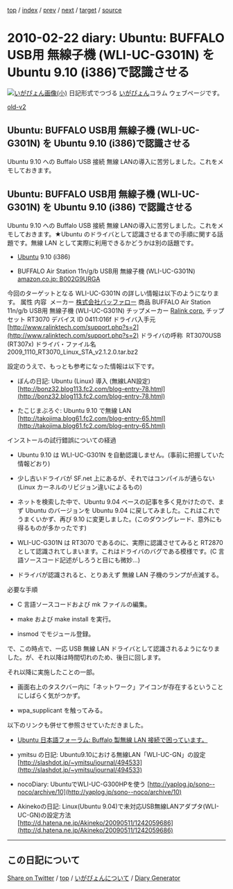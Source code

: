 [top](https://igapyon.github.io/diary/) 
 / [index](https://igapyon.github.io/diary/2010/index.html) 
 / [prev](https://igapyon.github.io/diary/2010/ig100221.html) 
 / [next](https://igapyon.github.io/diary/2010/ig100223.html) 
 / [target](https://igapyon.github.io/diary/2010/ig100222.html) 
 / [source](https://github.com/igapyon/diary/blob/gh-pages/2010/ig100222.html.src.md) 

2010-02-22 diary: Ubuntu: BUFFALO USB用 無線子機 (WLI-UC-G301N) を Ubuntu 9.10 (i386)で認識させる
=====================================================================================================
[![いがぴょん画像(小)](https://igapyon.github.io/diary/images/iga200306s.jpg "いがぴょん")](https://igapyon.github.io/diary/memo/memoigapyon.html) 日記形式でつづる [いがぴょん](https://igapyon.github.io/diary/memo/memoigapyon.html)コラム ウェブページです。

[old-v2](ig100222-orig.html)

## Ubuntu: BUFFALO USB用 無線子機 (WLI-UC-G301N) を Ubuntu 9.10 (i386)で認識させる

Ubuntu 9.10 への Buffalo  USB 接続 無線 LANの導入に苦労しました。これをメモしておきます。


## Ubuntu: BUFFALO USB用 無線子機 (WLI-UC-G301N) を Ubuntu 9.10 (i386) で認識させる

Ubuntu 9.10 への Buffalo  USB 接続 無線 LANの導入に苦労しました。これをメモしておきます。★Ubuntu のドライバとして認識させるまでの手順に関する話題です。無線 LAN として実際に利用できるかどうかは別の話題です。

* [Ubuntu](http://www.igapyon.jp/igapyon/diary/keyword/ubuntu.html) 9.10 (i386)
  
* BUFFALO Air Station 11n/g/b USB用 無線子機 (WLI-UC-G301N)
  [amazon.co.jp: B002G9URGA](http://www.amazon.co.jp/exec/obidos/ASIN/B002G9URGA/igapyondiary-22)

今回のターゲットとなる WLI-UC-G301N の詳しい情報は以下のようになります。
属性
内容 
メーカー
[株式会社バッファロー](http://buffalo.jp/)
商品
BUFFALO Air Station 11n/g/b USB用 無線子機 (WLI-UC-G301N)
チップメーカー
[Ralink corp.](http://www.ralinktech.com/)
チップセット
RT3070
デバイス ID
0411:016f
ドライバ入手元
[http://www.ralinktech.com/support.php?s=2](http://www.ralinktech.com/support.php?s=2)
ドライバの呼称 
RT3070USB (RT307x)
ドライバ・ファイル名
2009_1110_RT3070_Linux_STA_v2.1.2.0.tar.bz2

設定のうえで、もっとも参考になった情報は以下です。

* ぼんの日記: Ubuntu (Linux) 導入 (無線LAN設定)
  [http://bonz32.blog113.fc2.com/blog-entry-78.html](http://bonz32.blog113.fc2.com/blog-entry-78.html)
  
* たこじまぶろぐ: Ubuntu 9.10 で無線 LAN
  [http://takojima.blog61.fc2.com/blog-entry-65.html](http://takojima.blog61.fc2.com/blog-entry-65.html)

インストールの試行錯誤についての経過

* Ubuntu 9.10 は WLI-UC-G301N を自動認識しません。(事前に把握していた情報どおり)
  
* 少し古いドライバが SF.net 上にあるが、それではコンパイルが通らない (Linux カーネルのリビジョン違いによるもの)
  
* ネットを検索した中で、Ubuntu 9.04 ベースの記事を多く見かけたので、まず Ubuntu のバージョンを Ubuntu 9.04 に戻してみました。これはこれでうまくいかず、再び
  9.10 に変更しました。(このダウングレード、意外にも得るものが多かったです)
  
* WLI-UC-G301N は RT3070 であるのに、実際に認識させてみると RT2870 として認識されてしまいます。これはドライバのバグである模様です。(C
  言語ソースコード記述がしろうと目にも微妙…)
  
* ドライバが認識されると、とりあえず 無線 LAN 子機のランプが点滅する。

必要な手順

* C 言語ソースコードおよび mk ファイルの編集。
  
* make および make install を実行。
  
* insmod でモジュール登録。

で、この時点で、一応 USB 無線 LAN ドライバとして認識されるようになりました。が、それ以降は時間切れのため、後日に回します。

それ以降に実施したことの一部。

* 画面右上のタスクバー内に「ネットワーク」アイコンが存在するということにしばらく気がつかず。
  
* wpa_supplicant を触ってみる。

  
以下のリンクも併せて参照させていただきました。

* [Ubuntu 日本語フォーラム: Buffalo 製無線 LAN 接続で困っています。](https://forums.ubuntulinux.jp/viewtopic.php?id=6825)
  
* ymitsu の日記: Ubuntu9.10における無線LAN「WLI-UC-GN」の設定
  [http://slashdot.jp/~ymitsu/journal/494533](http://slashdot.jp/~ymitsu/journal/494533)
  
* nocoDiary: UbuntuでWLI-UC-G300HPを使う
  [http://yaplog.jp/sono--noco/archive/10](http://yaplog.jp/sono--noco/archive/10)
  
* Akinekoの日記: Linux(Ubuntu 9.04)で未対応USB無線LANアダプタ(WLI-UC-GN)の設定方法
  [http://d.hatena.ne.jp/Akineko/20090511/1242059686](http://d.hatena.ne.jp/Akineko/20090511/1242059686)

----------------------------------------------------------------------------------------------------

## この日記について

[Share on Twitter](https://twitter.com/intent/tweet?hashtags=igapyon%2Cdiary%2C%E3%81%84%E3%81%8C%E3%81%B4%E3%82%87%E3%82%93&text=Ubuntu%3A+BUFFALO+USB%E7%94%A8+%E7%84%A1%E7%B7%9A%E5%AD%90%E6%A9%9F+%28WLI-UC-G301N%29+%E3%82%92+Ubuntu+9.10+%28i386%29%E3%81%A7%E8%AA%8D%E8%AD%98%E3%81%95%E3%81%9B%E3%82%8B&url=https%3A%2F%2Figapyon.github.io%2Fdiary%2F2010%2Fig100222.html) / [top](../index.html/) / [いがぴょんについて](https://igapyon.github.io/diary/memo/memoigapyon.html) / [Diary Generator](https://github.com/igapyon/igapyonv3)
